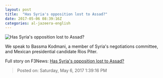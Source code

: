 ```yaml
---
layout: post
title:  "Has Syria's opposition lost to Assad?"
date: 2017-05-06 08:39:16Z
categories: al-jazeera-english
---
```


![Has Syria's opposition lost to Assad?](http://www.aljazeera.com/mritems/Images/2017/5/5/38ffff92780340c5a9f0c0ef85b35e7c_18.jpg)

We speak to Bassma Kodmani, a member of Syria's negotiations committee, and Mexican presidential candidate Rios Piter.


Full story on F3News: [Has Syria's opposition lost to Assad?](http://www.f3nws.com/n/cA2SP)

> Posted on: Saturday, May 6, 2017 1:39:16 PM
